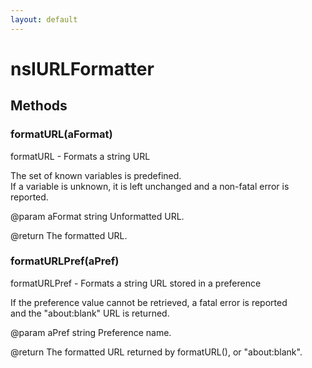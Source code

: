 ```yaml
---
layout: default
---
```


# nsIURLFormatter #

## Methods ##

### formatURL(aFormat) ###
   
formatURL - Formats a string URL  
  
The set of known variables is predefined.  
If a variable is unknown, it is left unchanged and a non-fatal error is reported.  
  
@param aFormat string Unformatted URL.  
  
@return The formatted URL.  
  

### formatURLPref(aPref) ###
   
formatURLPref - Formats a string URL stored in a preference  
  
If the preference value cannot be retrieved, a fatal error is reported  
and the "about:blank" URL is returned.  
  
@param aPref string Preference name.  
  
@return The formatted URL returned by formatURL(), or "about:blank".  
  
